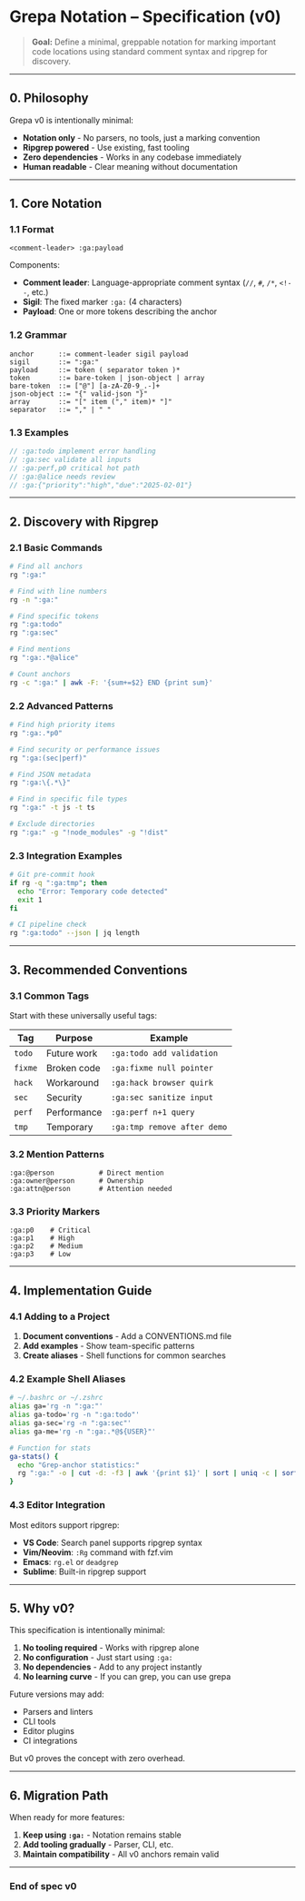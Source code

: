 # Grepa Notation – Specification (v0)
<!-- :ga:tldr Minimal v0 spec: notation + ripgrep, zero dependencies -->
<!-- :ga:spec Version 0 specification focused on simplicity -->

> **Goal:** Define a minimal, greppable notation for marking important code locations using standard comment syntax and ripgrep for discovery.

---

## 0. Philosophy

Grepa v0 is intentionally minimal:
- **Notation only** - No parsers, no tools, just a marking convention
- **Ripgrep powered** - Use existing, fast tooling 
- **Zero dependencies** - Works in any codebase immediately
- **Human readable** - Clear meaning without documentation

---

## 1. Core Notation

### 1.1 Format

```
<comment-leader> :ga:payload
```

Components:
- **Comment leader**: Language-appropriate comment syntax (`//`, `#`, `/*`, `<!--`, etc.)
- **Sigil**: The fixed marker `:ga:` (4 characters)
- **Payload**: One or more tokens describing the anchor

### 1.2 Grammar

```ebnf
anchor      ::= comment-leader sigil payload
sigil       ::= ":ga:"
payload     ::= token ( separator token )*
token       ::= bare-token | json-object | array
bare-token  ::= ["@"] [a-zA-Z0-9_.-]+
json-object ::= "{" valid-json "}"
array       ::= "[" item ("," item)* "]"
separator   ::= "," | " "
```

### 1.3 Examples

```javascript
// :ga:todo implement error handling
// :ga:sec validate all inputs
// :ga:perf,p0 critical hot path
// :ga:@alice needs review
// :ga:{"priority":"high","due":"2025-02-01"}
```

---

## 2. Discovery with Ripgrep

### 2.1 Basic Commands

```bash
# Find all anchors
rg ":ga:"

# Find with line numbers
rg -n ":ga:"

# Find specific tokens
rg ":ga:todo"
rg ":ga:sec"

# Find mentions
rg ":ga:.*@alice"

# Count anchors
rg -c ":ga:" | awk -F: '{sum+=$2} END {print sum}'
```

### 2.2 Advanced Patterns

```bash
# Find high priority items
rg ":ga:.*p0"

# Find security or performance issues
rg ":ga:(sec|perf)"

# Find JSON metadata
rg ":ga:\{.*\}"

# Find in specific file types
rg ":ga:" -t js -t ts

# Exclude directories
rg ":ga:" -g "!node_modules" -g "!dist"
```

### 2.3 Integration Examples

```bash
# Git pre-commit hook
if rg -q ":ga:tmp"; then
  echo "Error: Temporary code detected"
  exit 1
fi

# CI pipeline check
rg ":ga:todo" --json | jq length
```

---

## 3. Recommended Conventions

### 3.1 Common Tags

Start with these universally useful tags:

| Tag | Purpose | Example |
|-------|---------|---------|
| `todo` | Future work | `:ga:todo add validation` |
| `fixme` | Broken code | `:ga:fixme null pointer` |
| `hack` | Workaround | `:ga:hack browser quirk` |
| `sec` | Security | `:ga:sec sanitize input` |
| `perf` | Performance | `:ga:perf n+1 query` |
| `tmp` | Temporary | `:ga:tmp remove after demo` |

### 3.2 Mention Patterns

```
:ga:@person           # Direct mention
:ga:owner@person      # Ownership
:ga:attn@person       # Attention needed
```

### 3.3 Priority Markers

```
:ga:p0    # Critical
:ga:p1    # High
:ga:p2    # Medium
:ga:p3    # Low
```

---

## 4. Implementation Guide

### 4.1 Adding to a Project

1. **Document conventions** - Add a CONVENTIONS.md file
2. **Add examples** - Show team-specific patterns
3. **Create aliases** - Shell functions for common searches

### 4.2 Example Shell Aliases

```bash
# ~/.bashrc or ~/.zshrc
alias ga='rg -n ":ga:"'
alias ga-todo='rg -n ":ga:todo"'
alias ga-sec='rg -n ":ga:sec"'
alias ga-me='rg -n ":ga:.*@${USER}"'

# Function for stats
ga-stats() {
  echo "Grep-anchor statistics:"
  rg ":ga:" -o | cut -d: -f3 | awk '{print $1}' | sort | uniq -c | sort -nr
}
```

### 4.3 Editor Integration

Most editors support ripgrep:
- **VS Code**: Search panel supports ripgrep syntax
- **Vim/Neovim**: `:Rg` command with fzf.vim
- **Emacs**: `rg.el` or `deadgrep`
- **Sublime**: Built-in ripgrep support

---

## 5. Why v0?

This specification is intentionally minimal:

1. **No tooling required** - Works with ripgrep alone
2. **No configuration** - Just start using `:ga:`
3. **No dependencies** - Add to any project instantly
4. **No learning curve** - If you can grep, you can use grepa

Future versions may add:
- Parsers and linters
- CLI tools
- Editor plugins
- CI integrations

But v0 proves the concept with zero overhead.

---

## 6. Migration Path

When ready for more features:

1. **Keep using `:ga:`** - Notation remains stable
2. **Add tooling gradually** - Parser, CLI, etc.
3. **Maintain compatibility** - All v0 anchors remain valid

---

### End of spec v0